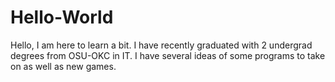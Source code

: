 # Hello-World

Hello, I am here to learn a bit.
I have recently graduated with 2 undergrad degrees from OSU-OKC in IT.
I have several ideas of some programs to take on as well as new games.
